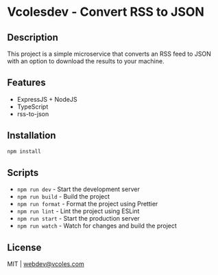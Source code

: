# Vcolesdev - Convert RSS to JSON

## Description

This project is a simple microservice that converts an RSS feed to JSON with an option to download the results to your machine.

## Features

- ExpressJS + NodeJS
- TypeScript
- rss-to-json

## Installation

```bash
npm install
```

## Scripts

- `npm run dev` - Start the development server
- `npm run build` - Build the project
- `npm run format` - Format the project using Prettier
- `npm run lint` - Lint the project using ESLint
- `npm run start` - Start the production server
- `npm run watch` - Watch for changes and build the project

## License

MIT | webdev@vcoles.com
